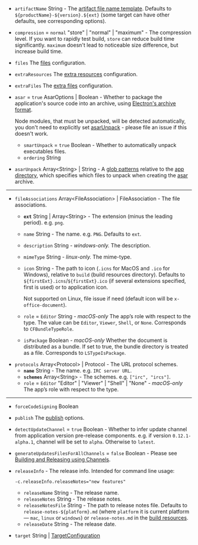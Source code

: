 * <code id="PlatformSpecificBuildOptions-artifactName">artifactName</code> String - The [artifact file name template](/configuration/configuration.md#artifact-file-name-template). Defaults to `${productName}-${version}.${ext}` (some target can have other defaults, see corresponding options).
* <code id="PlatformSpecificBuildOptions-compression">compression</code> = `normal` "store" | "normal" | "maximum" - The compression level. If you want to rapidly test build, `store` can reduce build time significantly. `maximum` doesn't lead to noticeable size difference, but increase build time.
* <code id="PlatformSpecificBuildOptions-files">files</code> The [files](/configuration/contents.md#files) configuration.
* <code id="PlatformSpecificBuildOptions-extraResources">extraResources</code> The [extra resources](/configuration/contents.md#extraresources) configuration.
* <code id="PlatformSpecificBuildOptions-extraFiles">extraFiles</code> The [extra files](/configuration/contents.md#extrafiles) configuration.
* <code id="PlatformSpecificBuildOptions-asar">asar</code> = `true` AsarOptions | Boolean<a name="AsarOptions"></a> - Whether to package the application's source code into an archive, using [Electron's archive format](http://electron.atom.io/docs/tutorial/application-packaging/).
    
    Node modules, that must be unpacked, will be detected automatically, you don't need to explicitly set [asarUnpack](#configuration-asarUnpack) - please file an issue if this doesn't work.

    * <code id="AsarOptions-smartUnpack">smartUnpack</code> = `true` Boolean - Whether to automatically unpack executables files.
    * <code id="AsarOptions-ordering">ordering</code> String
* <code id="PlatformSpecificBuildOptions-asarUnpack">asarUnpack</code> Array&lt;String&gt; | String - A [glob patterns](/file-patterns.md) relative to the [app directory](#MetadataDirectories-app), which specifies which files to unpack when creating the [asar](http://electron.atom.io/docs/tutorial/application-packaging/) archive.

---

* <code id="PlatformSpecificBuildOptions-fileAssociations">fileAssociations</code> Array&lt;FileAssociation&gt; | FileAssociation<a name="FileAssociation"></a> - The file associations.
    * **<code id="FileAssociation-ext">ext</code>** String | Array&lt;String&gt; - The extension (minus the leading period). e.g. `png`.
    * <code id="FileAssociation-name">name</code> String - The name. e.g. `PNG`. Defaults to `ext`.
    * <code id="FileAssociation-description">description</code> String - *windows-only.* The description.
    * <code id="FileAssociation-mimeType">mimeType</code> String - *linux-only.* The mime-type.
    * <code id="FileAssociation-icon">icon</code> String - The path to icon (`.icns` for MacOS and `.ico` for Windows), relative to `build` (build resources directory). Defaults to `${firstExt}.icns`/`${firstExt}.ico` (if several extensions specified, first is used) or to application icon.
        
        Not supported on Linux, file issue if need (default icon will be `x-office-document`).

    * <code id="FileAssociation-role">role</code> = `Editor` String - *macOS-only* The app’s role with respect to the type. The value can be `Editor`, `Viewer`, `Shell`, or `None`. Corresponds to `CFBundleTypeRole`.
    * <code id="FileAssociation-isPackage">isPackage</code> Boolean - *macOS-only* Whether the document is distributed as a bundle. If set to true, the bundle directory is treated as a file. Corresponds to `LSTypeIsPackage`.
* <code id="PlatformSpecificBuildOptions-protocols">protocols</code> Array&lt;Protocol&gt; | Protocol<a name="Protocol"></a> - The URL protocol schemes.
    * **<code id="Protocol-name">name</code>** String - The name. e.g. `IRC server URL`.
    * **<code id="Protocol-schemes">schemes</code>** Array&lt;String&gt; - The schemes. e.g. `["irc", "ircs"]`.
    * <code id="Protocol-role">role</code> = `Editor` "Editor" | "Viewer" | "Shell" | "None" - *macOS-only* The app’s role with respect to the type.

---

* <code id="PlatformSpecificBuildOptions-forceCodeSigning">forceCodeSigning</code> Boolean
* <code id="PlatformSpecificBuildOptions-publish">publish</code> The [publish](/configuration/publish.md) options.
* <code id="PlatformSpecificBuildOptions-detectUpdateChannel">detectUpdateChannel</code> = `true` Boolean - Whether to infer update channel from application version pre-release components. e.g. if version `0.12.1-alpha.1`, channel will be set to `alpha`. Otherwise to `latest`.
* <code id="PlatformSpecificBuildOptions-generateUpdatesFilesForAllChannels">generateUpdatesFilesForAllChannels</code> = `false` Boolean - Please see [Building and Releasing using Channels](https://github.com/electron-userland/electron-builder/issues/1182#issuecomment-324947139).
* <code id="PlatformSpecificBuildOptions-releaseInfo">releaseInfo</code><a name="ReleaseInfo"></a> - The release info. Intended for command line usage:
    
    ``` -c.releaseInfo.releaseNotes="new features" ```

    * <code id="ReleaseInfo-releaseName">releaseName</code> String - The release name.
    * <code id="ReleaseInfo-releaseNotes">releaseNotes</code> String - The release notes.
    * <code id="ReleaseInfo-releaseNotesFile">releaseNotesFile</code> String - The path to release notes file. Defaults to `release-notes-${platform}.md` (where `platform` it is current platform — `mac`, `linux` or `windows`) or `release-notes.md` in the [build resources](#MetadataDirectories-buildResources).
    * <code id="ReleaseInfo-releaseDate">releaseDate</code> String - The release date.
* <code id="PlatformSpecificBuildOptions-target">target</code> String | [TargetConfiguration](/configuration/target.md#targetconfiguration)